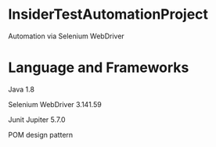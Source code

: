 # InsiderTestAutomationProject
 Automation via Selenium WebDriver
 
# Language and Frameworks

Java 1.8


Selenium WebDriver 3.141.59


Junit Jupiter 5.7.0


POM design pattern



